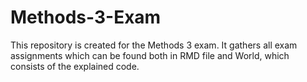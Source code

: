 # Methods-3-Exam
This repository is created for the Methods 3 exam. It gathers all exam assignments which can be found both in RMD file and World, which consists of the explained code. 
